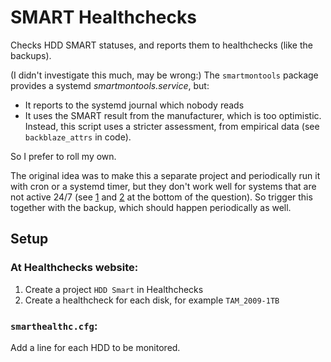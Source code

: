# SMART Healthchecks

Checks HDD SMART statuses, and reports them to healthchecks (like the backups).

(I didn't investigate this much, may be wrong:) The `smartmontools` package provides a systemd _smartmontools.service_, but:
- It reports to the systemd journal which nobody reads
- It uses the SMART result from the manufacturer, which is too optimistic. Instead, this script uses a stricter assessment, from empirical data (see `backblaze_attrs` in code).

So I prefer to roll my own.

The original idea was to make this a separate project and periodically run it with cron or a systemd timer, but they don't work well for systems that are not active 24/7
(see
[1](https://unix.stackexchange.com/questions/742513/a-monotonic-systemd-timer-that-is-not-distorted-by-suspension-and-downtime)
and
[2](https://askubuntu.com/questions/1392023/what-will-make-unattended-upgrades-run-reliably-on-a-laptop)
at the bottom of the question).
So trigger this together with the backup, which should happen periodically as well.

## Setup

### At Healthchecks website:
1. Create a project `HDD Smart` in Healthchecks
2. Create a healthcheck for each disk, for example `TAM_2009-1TB`

### `smarthealthc.cfg`:
Add a line for each HDD to be monitored.
